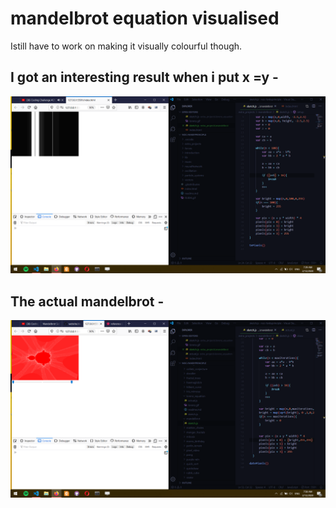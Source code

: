 # mandelbrot equation visualised
Istill have to work on making it visually colourful though.

## I got an interesting result when i put x =y -

![](x.png)

## The actual mandelbrot -
![](y.png)